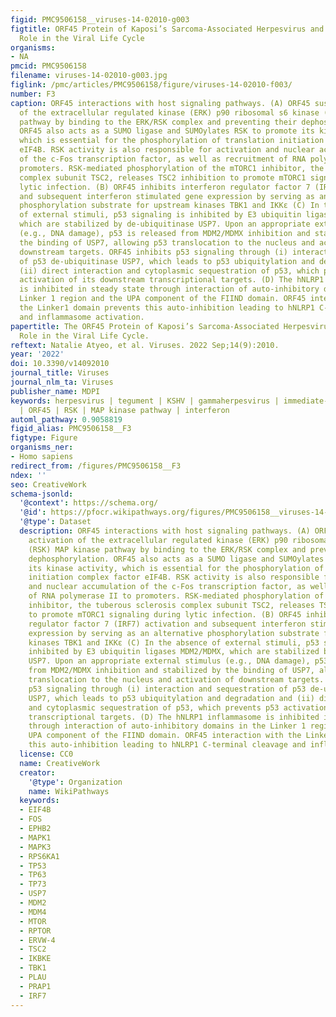 ```yaml
---
figid: PMC9506158__viruses-14-02010-g003
figtitle: ORF45 Protein of Kaposi’s Sarcoma-Associated Herpesvirus and Its Critical
  Role in the Viral Life Cycle
organisms:
- NA
pmcid: PMC9506158
filename: viruses-14-02010-g003.jpg
figlink: /pmc/articles/PMC9506158/figure/viruses-14-02010-f003/
number: F3
caption: ORF45 interactions with host signaling pathways. (A) ORF45 sustains activation
  of the extracellular regulated kinase (ERK) p90 ribosomal s6 kinase (RSK) MAP kinase
  pathway by binding to the ERK/RSK complex and preventing their dephosphorylation.
  ORF45 also acts as a SUMO ligase and SUMOylates RSK to promote its kinase activity,
  which is essential for the phosphorylation of translation initiation complex factor
  eIF4B. RSK activity is also responsible for activation and nuclear accumulation
  of the c-Fos transcription factor, as well as recruitment of RNA polymerase II to
  promoters. RSK-mediated phosphorylation of the mTORC1 inhibitor, the tuberous sclerosis
  complex subunit TSC2, releases TSC2 inhibition to promote mTORC1 signaling during
  lytic infection. (B) ORF45 inhibits interferon regulator factor 7 (IRF7) activation
  and subsequent interferon stimulated gene expression by serving as an alternative
  phosphorylation substrate for upstream kinases TBK1 and IKKε (C) In the absence
  of external stimuli, p53 signaling is inhibited by E3 ubiquitin ligases MDM2/MDMX,
  which are stabilized by de-ubiquitinase USP7. Upon an appropriate external stimulus
  (e.g., DNA damage), p53 is released from MDM2/MDMX inhibition and stabilized by
  the binding of USP7, allowing p53 translocation to the nucleus and activation of
  downstream targets. ORF45 inhibits p53 signaling through (i) interaction and sequestration
  of p53 de-ubiquitinase USP7, which leads to p53 ubiquitylation and degradation and
  (ii) direct interaction and cytoplasmic sequestration of p53, which prevents p53
  activation of its downstream transcriptional targets. (D) The hNLRP1 inflammasome
  is inhibited in steady state through interaction of auto-inhibitory domains in the
  Linker 1 region and the UPA component of the FIIND domain. ORF45 interaction with
  the Linker1 domain prevents this auto-inhibition leading to hNLRP1 C-terminal cleavage
  and inflammasome activation.
papertitle: The ORF45 Protein of Kaposi’s Sarcoma-Associated Herpesvirus and Its Critical
  Role in the Viral Life Cycle.
reftext: Natalie Atyeo, et al. Viruses. 2022 Sep;14(9):2010.
year: '2022'
doi: 10.3390/v14092010
journal_title: Viruses
journal_nlm_ta: Viruses
publisher_name: MDPI
keywords: herpesvirus | tegument | KSHV | gammaherpesvirus | immediate-early gene
  | ORF45 | RSK | MAP kinase pathway | interferon
automl_pathway: 0.9058819
figid_alias: PMC9506158__F3
figtype: Figure
organisms_ner:
- Homo sapiens
redirect_from: /figures/PMC9506158__F3
ndex: ''
seo: CreativeWork
schema-jsonld:
  '@context': https://schema.org/
  '@id': https://pfocr.wikipathways.org/figures/PMC9506158__viruses-14-02010-g003.html
  '@type': Dataset
  description: ORF45 interactions with host signaling pathways. (A) ORF45 sustains
    activation of the extracellular regulated kinase (ERK) p90 ribosomal s6 kinase
    (RSK) MAP kinase pathway by binding to the ERK/RSK complex and preventing their
    dephosphorylation. ORF45 also acts as a SUMO ligase and SUMOylates RSK to promote
    its kinase activity, which is essential for the phosphorylation of translation
    initiation complex factor eIF4B. RSK activity is also responsible for activation
    and nuclear accumulation of the c-Fos transcription factor, as well as recruitment
    of RNA polymerase II to promoters. RSK-mediated phosphorylation of the mTORC1
    inhibitor, the tuberous sclerosis complex subunit TSC2, releases TSC2 inhibition
    to promote mTORC1 signaling during lytic infection. (B) ORF45 inhibits interferon
    regulator factor 7 (IRF7) activation and subsequent interferon stimulated gene
    expression by serving as an alternative phosphorylation substrate for upstream
    kinases TBK1 and IKKε (C) In the absence of external stimuli, p53 signaling is
    inhibited by E3 ubiquitin ligases MDM2/MDMX, which are stabilized by de-ubiquitinase
    USP7. Upon an appropriate external stimulus (e.g., DNA damage), p53 is released
    from MDM2/MDMX inhibition and stabilized by the binding of USP7, allowing p53
    translocation to the nucleus and activation of downstream targets. ORF45 inhibits
    p53 signaling through (i) interaction and sequestration of p53 de-ubiquitinase
    USP7, which leads to p53 ubiquitylation and degradation and (ii) direct interaction
    and cytoplasmic sequestration of p53, which prevents p53 activation of its downstream
    transcriptional targets. (D) The hNLRP1 inflammasome is inhibited in steady state
    through interaction of auto-inhibitory domains in the Linker 1 region and the
    UPA component of the FIIND domain. ORF45 interaction with the Linker1 domain prevents
    this auto-inhibition leading to hNLRP1 C-terminal cleavage and inflammasome activation.
  license: CC0
  name: CreativeWork
  creator:
    '@type': Organization
    name: WikiPathways
  keywords:
  - EIF4B
  - FOS
  - EPHB2
  - MAPK1
  - MAPK3
  - RPS6KA1
  - TP53
  - TP63
  - TP73
  - USP7
  - MDM2
  - MDM4
  - MTOR
  - RPTOR
  - ERVW-4
  - TSC2
  - IKBKE
  - TBK1
  - PLAU
  - PRAP1
  - IRF7
---
```

